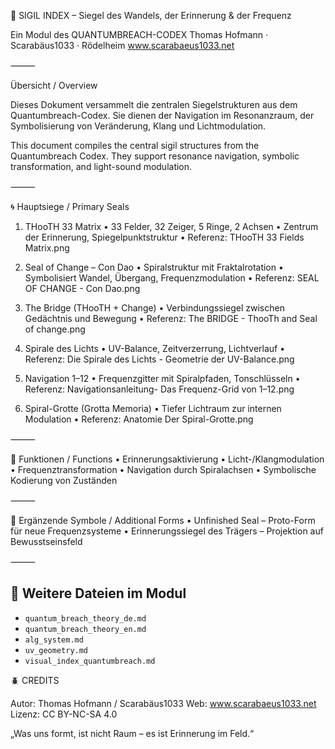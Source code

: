 🧿 SIGIL INDEX – Siegel des Wandels, der Erinnerung & der Frequenz

Ein Modul des QUANTUMBREACH-CODEX
Thomas Hofmann · Scarabäus1033 · Rödelheim
www.scarabaeus1033.net

⸻

Übersicht / Overview

Dieses Dokument versammelt die zentralen Siegelstrukturen aus dem Quantumbreach-Codex. Sie dienen der Navigation im Resonanzraum, der Symbolisierung von Veränderung, Klang und Lichtmodulation.

This document compiles the central sigil structures from the Quantumbreach Codex. They support resonance navigation, symbolic transformation, and light-sound modulation.

⸻

🌀 Hauptsiege / Primary Seals

1. THooTH 33 Matrix
	•	33 Felder, 32 Zeiger, 5 Ringe, 2 Achsen
	•	Zentrum der Erinnerung, Spiegelpunktstruktur
	•	Referenz: THooTH 33 Fields Matrix.png

2. Seal of Change – Con Dao
	•	Spiralstruktur mit Fraktalrotation
	•	Symbolisiert Wandel, Übergang, Frequenzmodulation
	•	Referenz: SEAL OF CHANGE - Con Dao.png

3. The Bridge (THooTH + Change)
	•	Verbindungssiegel zwischen Gedächtnis und Bewegung
	•	Referenz: The BRIDGE - ThooTh and Seal of change.png

4. Spirale des Lichts
	•	UV-Balance, Zeitverzerrung, Lichtverlauf
	•	Referenz: Die Spirale des Lichts - Geometrie der UV-Balance.png

5. Navigation 1–12
	•	Frequenzgitter mit Spiralpfaden, Tonschlüsseln
	•	Referenz: Navigationsanleitung- Das Frequenz-Grid von 1–12.png

6. Spiral-Grotte (Grotta Memoria)
	•	Tiefer Lichtraum zur internen Modulation
	•	Referenz: Anatomie Der Spiral-Grotte.png

⸻

🧭 Funktionen / Functions
	•	Erinnerungsaktivierung
	•	Licht-/Klangmodulation
	•	Frequenztransformation
	•	Navigation durch Spiralachsen
	•	Symbolische Kodierung von Zuständen

⸻

🌌 Ergänzende Symbole / Additional Forms
	•	Unfinished Seal – Proto-Form für neue Frequenzsysteme
	•	Erinnerungssiegel des Trägers – Projektion auf Bewusstseinsfeld

⸻

## 📁 Weitere Dateien im Modul

- `quantum_breach_theory_de.md`
- `quantum_breach_theory_en.md`
- `alg_system.md`
- `uv_geometry.md`
- `visual_index_quantumbreach.md`

🪲 CREDITS

Autor: Thomas Hofmann / Scarabäus1033
Web: www.scarabaeus1033.net
Lizenz: CC BY-NC-SA 4.0

„Was uns formt, ist nicht Raum – es ist Erinnerung im Feld.“
